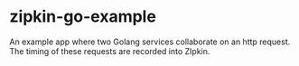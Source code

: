 # zipkin-go-example
An example app where two Golang services collaborate on an http request. The timing of these requests are recorded into ZIpkin.
